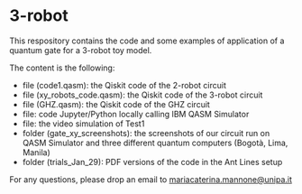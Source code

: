 # 3-robot

This respository contains the code and some examples of application of a quantum gate for a 3-robot toy model.

The content is the following:
- file (code1.qasm): the Qiskit code of the 2-robot circuit
- file (xy_robots_code.qasm): the Qiskit code of the 3-robot circuit
- file (GHZ.qasm): the Qiskit code of the GHZ circuit
- file: code Jupyter/Python locally calling IBM QASM Simulator
- file: the video simulation of Test1
- folder (gate_xy_screenshots): the screenshots of our circuit run on QASM Simulator and three different quantum computers (Bogotà, Lima, Manila)
- folder (trials_Jan_29): PDF versions of the code in the Ant Lines setup 

For any questions, please drop an email to mariacaterina.mannone@unipa.it
